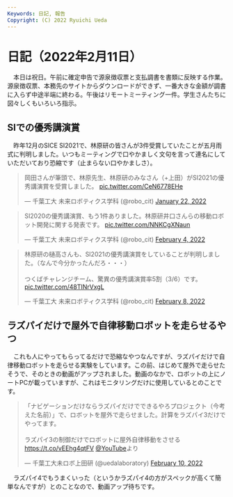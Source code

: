 ```yaml
---
Keywords: 日記, 報告
Copyright: (C) 2022 Ryuichi Ueda
---
```


# 日記（2022年2月11日） 

　本日は祝日。午前に確定申告で源泉徴収票と支払調書を書類に反映する作業。源泉徴収票、本務先のサイトからダウンロードができず、一番大きな金額が調書に入らず中途半端に終わる。午後はリモートミーティング一件。学生さんたちに図々しくもいろいろ指示。


## SIでの優秀講演賞

　昨年12月のSICE SI2021で、林原研の皆さんが3件受賞していたことが五月雨式に判明しました。いつもミーティングで口やかましく文句を言って連名にしていただいており恐縮です（止まらない口やかましさ）。

<blockquote class="twitter-tweet" data-partner="tweetdeck"><p lang="ja" dir="ltr">岡田さんが筆頭で、林原先生、林原研のみなさん（+上田）がSI2021の優秀講演賞を受賞しました。 <a href="https://t.co/CeN6778EHe">pic.twitter.com/CeN6778EHe</a></p>&mdash; 千葉工大 未来ロボティクス学科 (@robo_cit) <a href="https://twitter.com/robo_cit/status/1484743906910928896?ref_src=twsrc%5Etfw">January 22, 2022</a></blockquote>
<script async src="https://platform.twitter.com/widgets.js" charset="utf-8"></script>

<blockquote class="twitter-tweet" data-partner="tweetdeck"><p lang="ja" dir="ltr">SI2020の優秀講演賞、もう1件ありました。林原研井口さんらの移動ロボット開発に関する発表です。 <a href="https://t.co/NNKCgXNaun">pic.twitter.com/NNKCgXNaun</a></p>&mdash; 千葉工大 未来ロボティクス学科 (@robo_cit) <a href="https://twitter.com/robo_cit/status/1489458470286139393?ref_src=twsrc%5Etfw">February 4, 2022</a></blockquote>
<script async src="https://platform.twitter.com/widgets.js" charset="utf-8"></script>

<blockquote class="twitter-tweet" data-partner="tweetdeck"><p lang="ja" dir="ltr">林原研の樋高さんも、SI2021の優秀講演賞をしていることが判明しました。（なんで今分かったんだろ・・・）<br><br>つくばチャレンジチーム、驚異の優秀講演賞率5割（3/6）です。 <a href="https://t.co/48TINrVxgL">pic.twitter.com/48TINrVxgL</a></p>&mdash; 千葉工大 未来ロボティクス学科 (@robo_cit) <a href="https://twitter.com/robo_cit/status/1490946580354318339?ref_src=twsrc%5Etfw">February 8, 2022</a></blockquote>
<script async src="https://platform.twitter.com/widgets.js" charset="utf-8"></script>

## ラズパイだけで屋外で自律移動ロボットを走らせるやつ

　これも人にやってもらってるだけで恐縮なやつなんですが、ラズパイだけで自律移動ロボットを走らせる実験をしています。この前、はじめて屋外で走らせたそうで、そのときの動画がアップされました。動画のなかで、ロボットの上にノートPCが載っていますが、これはモニタリングだけに使用しているとのことです。

<blockquote class="twitter-tweet" data-partner="tweetdeck"><p lang="ja" dir="ltr">「ナビゲーションだけならラズパイだけでできるやろプロジェクト（今考えた名前）」で、ロボットを屋外で走らせました。計算をラズパイ3だけでやってます。<br><br>ラズパイ3の制御だけでロボットに屋外自律移動をさせる <a href="https://t.co/vEEhg4qtFV">https://t.co/vEEhg4qtFV</a> <a href="https://twitter.com/YouTube?ref_src=twsrc%5Etfw">@YouTube</a>より</p>&mdash; 千葉工大未ロボ上田研 (@uedalaboratory) <a href="https://twitter.com/uedalaboratory/status/1491651664742592512?ref_src=twsrc%5Etfw">February 10, 2022</a></blockquote>
<script async src="https://platform.twitter.com/widgets.js" charset="utf-8"></script>


　ラズパイ4でもうまくいった（というかラズパイ4の方がスペックが高くて簡単なんですが）とのことなので、動画アップ待ちです。
